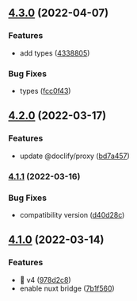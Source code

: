 ## [4.3.0](https://github.com/doclify/doclify-nuxt/compare/v4.2.0...v4.3.0) (2022-04-07)


### Features

* add types ([4338805](https://github.com/doclify/doclify-nuxt/commit/4338805a94b97d0950ea9a8975f57a25f08b8fcd))


### Bug Fixes

* types ([fcc0f43](https://github.com/doclify/doclify-nuxt/commit/fcc0f43edd3df967b3dcee3cbc0538d6e23af82e))

## [4.2.0](https://github.com/doclify/doclify-nuxt/compare/v4.1.1...v4.2.0) (2022-03-17)


### Features

* update @doclify/proxy ([bd7a457](https://github.com/doclify/doclify-nuxt/commit/bd7a4576b684a644408c48f64d0e53d6ea4523b4))

### [4.1.1](https://github.com/doclify/doclify-nuxt/compare/v4.1.0...v4.1.1) (2022-03-16)


### Bug Fixes

* compatibility version ([d40d28c](https://github.com/doclify/doclify-nuxt/commit/d40d28c185e153b867574edb89052866ad0751e9))

## [4.1.0](https://github.com/doclify/doclify-nuxt/compare/v2.0.2...v4.1.0) (2022-03-14)


### Features

* :tada: v4 ([978d2c8](https://github.com/doclify/doclify-nuxt/commit/978d2c8c9d9913f5c0dbc4ca1bcd5e6b03630775))
* enable nuxt bridge ([7b1f560](https://github.com/doclify/doclify-nuxt/commit/7b1f560d2eb28253bed9ffb65fa6d2f0107aa93b))

